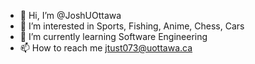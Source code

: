 - 👋 Hi, I’m @JoshUOttawa
- 👀 I’m interested in Sports, Fishing, Anime, Chess, Cars
- 🌱 I’m currently learning Software Engineering
- 📫 How to reach me jtust073@uottawa.ca

<!---
JoshUOttawa/JoshUOttawa is a ✨ special ✨ repository because its `README.md` (this file) appears on your GitHub profile.
You can click the Preview link to take a look at your changes.
--->
